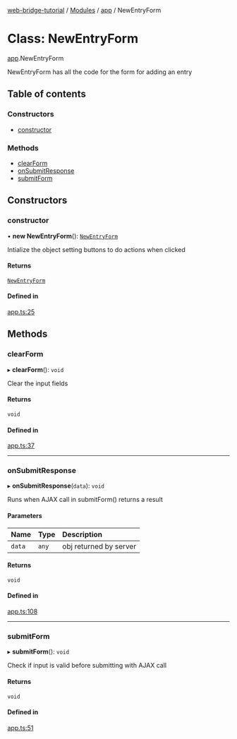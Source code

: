 [web-bridge-tutorial](../README.md) / [Modules](../modules.md) / [app](../modules/app.md) / NewEntryForm

# Class: NewEntryForm

[app](../modules/app.md).NewEntryForm

NewEntryForm has all the code for the form for adding an entry

## Table of contents

### Constructors

- [constructor](app.NewEntryForm.md#constructor)

### Methods

- [clearForm](app.NewEntryForm.md#clearform)
- [onSubmitResponse](app.NewEntryForm.md#onsubmitresponse)
- [submitForm](app.NewEntryForm.md#submitform)

## Constructors

### constructor

• **new NewEntryForm**(): [`NewEntryForm`](app.NewEntryForm.md)

Intialize the object  setting buttons to do actions
when clicked

#### Returns

[`NewEntryForm`](app.NewEntryForm.md)

#### Defined in

[app.ts:25](https://bitbucket.org/sml3/cse216_sp24_team_21/src/1aadf3e/web/app.ts#lines-25)

## Methods

### clearForm

▸ **clearForm**(): `void`

Clear the input fields

#### Returns

`void`

#### Defined in

[app.ts:37](https://bitbucket.org/sml3/cse216_sp24_team_21/src/1aadf3e/web/app.ts#lines-37)

___

### onSubmitResponse

▸ **onSubmitResponse**(`data`): `void`

Runs when AJAX call in submitForm() returns a result

#### Parameters

| Name | Type | Description |
| :------ | :------ | :------ |
| `data` | `any` | obj returned by server |

#### Returns

`void`

#### Defined in

[app.ts:108](https://bitbucket.org/sml3/cse216_sp24_team_21/src/1aadf3e/web/app.ts#lines-108)

___

### submitForm

▸ **submitForm**(): `void`

Check if input is valid before submitting with AJAX call

#### Returns

`void`

#### Defined in

[app.ts:51](https://bitbucket.org/sml3/cse216_sp24_team_21/src/1aadf3e/web/app.ts#lines-51)
